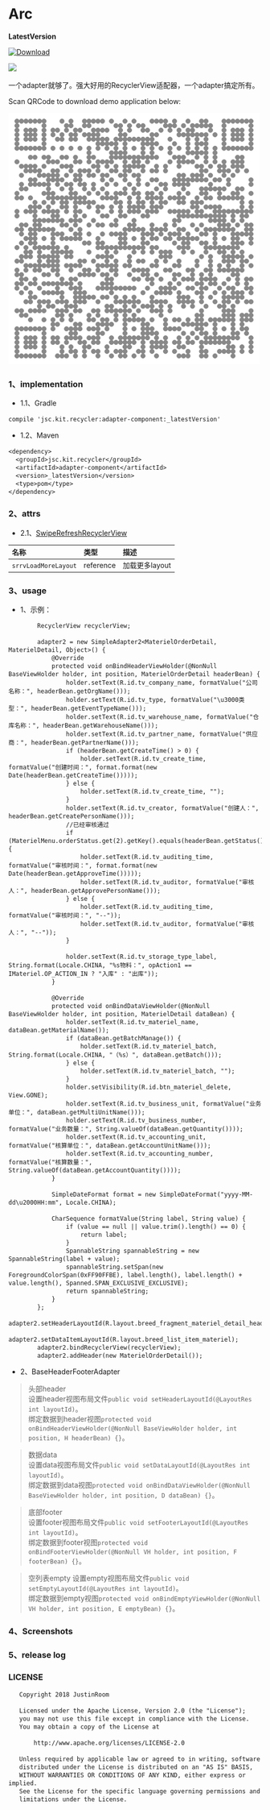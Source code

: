 # Arc
**LatestVersion**

[ ![Download](https://api.bintray.com/packages/justinquote/maven/adapter-component/images/download.svg) ](https://bintray.com/justinquote/maven/adapter-component/_latestVersion)

<a href='https://bintray.com/justinquote/maven/adapter-component?source=watch' alt='Get automatic notifications about new "adapter-component" versions'><img src='https://www.bintray.com/docs/images/bintray_badge_greyscale.png'></a>

一个adapter就够了。强大好用的RecyclerView适配器，一个adapter搞定所有。

Scan QRCode to download demo application below:

![](/app/src/main/res/drawable/simple_adapter_qr_code.png)

### 1、implementation
+ 1.1、Gradle
```
compile 'jsc.kit.recycler:adapter-component:_latestVersion'
```
+ 1.2、Maven
```
<dependency>
  <groupId>jsc.kit.recycler</groupId>
  <artifactId>adapter-component</artifactId>
  <version>_latestVersion</version>
  <type>pom</type>
</dependency>
```

### 2、attrs
+ 2.1、[SwipeRefreshRecyclerView](/adapterLibrary/src/main/java/jsc/kit/adapter/SwipeRefreshRecyclerView.java)

| 名称 | 类型 | 描述 |
|:---|:---|:---|
|`srrvLoadMoreLayout`|reference|加载更多layout|

### 3、usage

+ 1、示例：
```
        RecyclerView recyclerView;

        adapter2 = new SimpleAdapter2<MaterielOrderDetail, MaterielDetail, Object>() {
            @Override
            protected void onBindHeaderViewHolder(@NonNull BaseViewHolder holder, int position, MaterielOrderDetail headerBean) {
                holder.setText(R.id.tv_company_name, formatValue("公司名称：", headerBean.getOrgName()));
                holder.setText(R.id.tv_type, formatValue("\u3000类型：", headerBean.getEventTypeName()));
                holder.setText(R.id.tv_warehouse_name, formatValue("仓库名称：", headerBean.getWarehouseName()));
                holder.setText(R.id.tv_partner_name, formatValue("供应商：", headerBean.getPartnerName()));
                if (headerBean.getCreateTime() > 0) {
                    holder.setText(R.id.tv_create_time, formatValue("创建时间：", format.format(new Date(headerBean.getCreateTime()))));
                } else {
                    holder.setText(R.id.tv_create_time, "");
                }
                holder.setText(R.id.tv_creator, formatValue("创建人：", headerBean.getCreatePersonName()));
                //已经审核通过
                if (MaterielMenu.orderStatus.get(2).getKey().equals(headerBean.getStatus())) {
                    holder.setText(R.id.tv_auditing_time, formatValue("审核时间：", format.format(new Date(headerBean.getApproveTime()))));
                    holder.setText(R.id.tv_auditor, formatValue("审核人：", headerBean.getApprovePersonName()));
                } else {
                    holder.setText(R.id.tv_auditing_time, formatValue("审核时间：", "--"));
                    holder.setText(R.id.tv_auditor, formatValue("审核人：", "--"));
                }

                holder.setText(R.id.tv_storage_type_label, String.format(Locale.CHINA, "%s物料：", opAction1 == IMateriel.OP_ACTION_IN ? "入库" : "出库"));
            }

            @Override
            protected void onBindDataViewHolder(@NonNull BaseViewHolder holder, int position, MaterielDetail dataBean) {
                holder.setText(R.id.tv_materiel_name, dataBean.getMaterialName());
                if (dataBean.getBatchManage()) {
                    holder.setText(R.id.tv_materiel_batch, String.format(Locale.CHINA, "（%s）", dataBean.getBatch()));
                } else {
                    holder.setText(R.id.tv_materiel_batch, "");
                }
                holder.setVisibility(R.id.btn_materiel_delete, View.GONE);
                holder.setText(R.id.tv_business_unit, formatValue("业务单位：", dataBean.getMultiUnitName()));
                holder.setText(R.id.tv_business_number, formatValue("业务数量：", String.valueOf(dataBean.getQuantity())));
                holder.setText(R.id.tv_accounting_unit, formatValue("核算单位：", dataBean.getAccountUnitName()));
                holder.setText(R.id.tv_accounting_number, formatValue("核算数量：", String.valueOf(dataBean.getAccountQuantity())));
            }

            SimpleDateFormat format = new SimpleDateFormat("yyyy-MM-dd\u2000HH:mm", Locale.CHINA);

            CharSequence formatValue(String label, String value) {
                if (value == null || value.trim().length() == 0) {
                    return label;
                }
                SpannableString spannableString = new SpannableString(label + value);
                spannableString.setSpan(new ForegroundColorSpan(0xFF90FFBE), label.length(), label.length() + value.length(), Spanned.SPAN_EXCLUSIVE_EXCLUSIVE);
                return spannableString;
            }
        };
        adapter2.setHeaderLayoutId(R.layout.breed_fragment_materiel_detail_header);
        adapter2.setDataItemLayoutId(R.layout.breed_list_item_materiel);
        adapter2.bindRecyclerView(recyclerView);
        adapter2.addHeader(new MaterielOrderDetail());
```
+ 2、BaseHeaderFooterAdapter

> 头部header  
设置header视图布局文件`public void setHeaderLayoutId(@LayoutRes int layoutId)`。  
绑定数据到header视图`protected void onBindHeaderViewHolder(@NonNull BaseViewHolder holder, int position, H headerBean) {}`。

> 数据data  
设置data视图布局文件`public void setDataLayoutId(@LayoutRes int layoutId)`。  
绑定数据到data视图`protected void onBindDataViewHolder(@NonNull BaseViewHolder holder, int position, D dataBean) {}`。

> 底部footer  
设置footer视图布局文件`public void setFooterLayoutId(@LayoutRes int layoutId)`。  
绑定数据到footer视图`protected void onBindFooterViewHolder(@NonNull VH holder, int position, F footerBean) {}`。

> 空列表empty
设置empty视图布局文件`public void setEmptyLayoutId(@LayoutRes int layoutId)`。  
绑定数据到empty视图`protected void onBindEmptyViewHolder(@NonNull VH holder, int position, E emptyBean) {}`。




### 4、Screenshots

### 5、release log

### LICENSE
```
   Copyright 2018 JustinRoom

   Licensed under the Apache License, Version 2.0 (the "License");
   you may not use this file except in compliance with the License.
   You may obtain a copy of the License at

       http://www.apache.org/licenses/LICENSE-2.0

   Unless required by applicable law or agreed to in writing, software
   distributed under the License is distributed on an "AS IS" BASIS,
   WITHOUT WARRANTIES OR CONDITIONS OF ANY KIND, either express or implied.
   See the License for the specific language governing permissions and
   limitations under the License.
```
